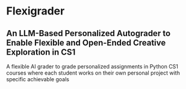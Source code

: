 # Flexigrader
## An LLM-Based Personalized Autograder to Enable Flexible and Open-Ended Creative Exploration in CS1

A flexible AI grader to grade personalized assignments in Python CS1 courses where each student works on their own personal project with specific achievable goals
